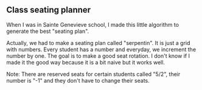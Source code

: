 ## Class seating planner

When I was in Sainte Genevieve school, I made this little algorithm to generate the best "seating plan".

Actually, we had to make a seating plan called "serpentin".
It is just a grid with numbers. Every student has a number and everyday, we increment the number by one. The goal is to make a good seat rotation.
I don't know if I made it the good way because it is a bit naive but it works well.

Note: There are reserved seats for certain students called "5/2", their number is "-1" and they don't have to change their seats.